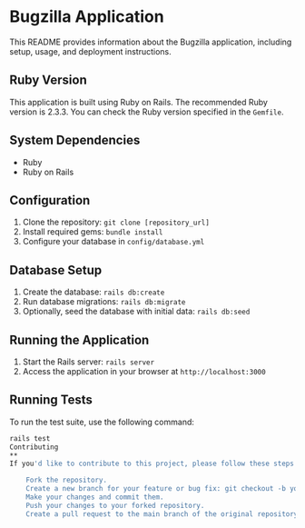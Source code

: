 # Bugzilla Application

This README provides information about the Bugzilla application, including setup, usage, and deployment instructions.

## Ruby Version

This application is built using Ruby on Rails. The recommended Ruby version is 2.3.3. You can check the Ruby version specified in the `Gemfile`.

## System Dependencies

- Ruby
- Ruby on Rails


## Configuration

1. Clone the repository: `git clone [repository_url]`
2. Install required gems: `bundle install`
3. Configure your database in `config/database.yml`

## Database Setup

1. Create the database: `rails db:create`
2. Run database migrations: `rails db:migrate`
3. Optionally, seed the database with initial data: `rails db:seed`

## Running the Application

1. Start the Rails server: `rails server`
2. Access the application in your browser at `http://localhost:3000`

## Running Tests

To run the test suite, use the following command:
```sh
rails test
Contributing
**
If you'd like to contribute to this project, please follow these steps:**

    Fork the repository.
    Create a new branch for your feature or bug fix: git checkout -b your-feature-branch
    Make your changes and commit them.
    Push your changes to your forked repository.
    Create a pull request to the main branch of the original repository.
